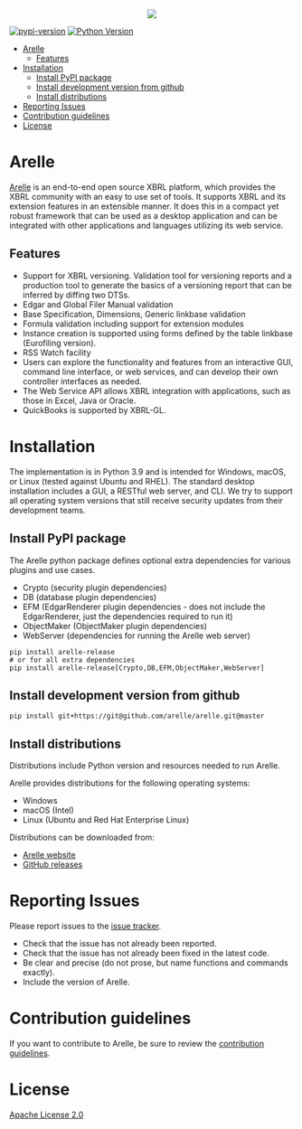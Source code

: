 <div align="center">
  <img src="http://arelle.org/arelle/wp-content/themes/platform/images/logo-platform.png">
</div>

[![pypi-version](https://img.shields.io/pypi/v/arelle-release.svg)](https://pypi.org/project/arelle-release/)
[![Python Version](https://img.shields.io/pypi/pyversions/arelle-release.svg)](https://pypi.org/project/arelle-release/)

- [Arelle](#arelle)
  - [Features](#features)
- [Installation](#installation)
  - [Install PyPI package](#install-pypi-package)
  - [Install development version from github](#install-development-version-from-github)
  - [Install distributions](#install-distributions)
- [Reporting Issues](#reporting-issues)
- [Contribution guidelines](#contribution-guidelines)
- [License](#license)

# Arelle
[Arelle](https://arelle.org/arelle/) is an end-to-end open source XBRL platform,
which provides the XBRL community with an easy to use set of tools.  It supports
XBRL and its extension features in an extensible manner.  It does this in a
compact yet robust framework that can be used as a desktop application and can
be integrated with other applications and languages utilizing its web service.

## Features
* Support for XBRL versioning. Validation tool for versioning reports and a
  production tool to generate the basics of a versioning report that can be
  inferred by diffing two DTSs.
* Edgar and Global Filer Manual validation
* Base Specification, Dimensions, Generic linkbase validation
* Formula validation including support for extension modules
* Instance creation is supported using forms defined by the table linkbase (Eurofiling version).
* RSS Watch facility
* Users can explore the functionality and features from an interactive GUI,
  command line interface, or web services, and can develop their own controller
  interfaces as needed.
* The Web Service API allows XBRL integration with applications, such as those in
  Excel, Java or Oracle.
* QuickBooks is supported by XBRL-GL.


# Installation

The implementation is in Python 3.9 and is intended for Windows, macOS, or Linux (tested against Ubuntu and RHEL). The standard desktop installation includes a GUI, a RESTful web server, and CLI. We try to support all operating system versions that still receive security updates from their development teams.

## Install PyPI package
The Arelle python package defines optional extra dependencies for various plugins and use cases.
* Crypto (security plugin dependencies)
* DB (database plugin dependencies)
* EFM (EdgarRenderer plugin dependencies - does not include the EdgarRenderer, just the dependencies required to run it)
* ObjectMaker (ObjectMaker plugin dependencies)
* WebServer (dependencies for running the Arelle web server)
```shell
pip install arelle-release
# or for all extra dependencies
pip install arelle-release[Crypto,DB,EFM,ObjectMaker,WebServer]
```

## Install development version from github
```shell
pip install git+https://git@github.com/arelle/arelle.git@master
```

## Install distributions
Distributions include Python version and resources needed to run Arelle.

Arelle provides distributions for the following operating systems:
* Windows
* macOS (Intel)
* Linux (Ubuntu and Red Hat Enterprise Linux)

Distributions can be downloaded from:
* [Arelle website](https://arelle.org/arelle/pub/)
* [GitHub releases](https://github.com/Arelle/Arelle/releases)

# Reporting Issues
Please report issues to the [issue tracker](https://github.com/arelle/arelle/issues).

* Check that the issue has not already been reported.
* Check that the issue has not already been fixed in the latest code.
* Be clear and precise (do not prose, but name functions and commands exactly).
* Include the version of Arelle.

# Contribution guidelines

If you want to contribute to Arelle, be sure to review the
[contribution guidelines](https://github.com/Arelle/Arelle/blob/master/CONTRIBUTING.md).

# License

[Apache License 2.0](https://github.com/Arelle/Arelle/blob/master/LICENSE.md)
